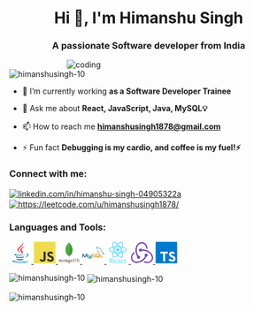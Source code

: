 <h1 align="center">Hi 👋, I'm Himanshu Singh</h1>
<h3 align="center">A passionate Software developer from India</h3>

<img align="right" alt="coding" width="400" src="https://user-images.githubusercontent.com/55389276/140866485-8fb1c876-9a8f-4d6a-98dc-08c4981eaf70.gif">

<p align="left"> <img src="https://komarev.com/ghpvc/?username=himanshusingh-10&label=Profile%20views&color=0e75b6&style=flat" alt="himanshusingh-10" /> </p>

- 🔭 I’m currently working **as a Software Developer Trainee**

- 💬 Ask me about **React, JavaScript, Java, MySQL💡**

- 📫 How to reach me **himanshusingh1878@gmail.com**

- ⚡ Fun fact **Debugging is my cardio, and coffee is my fuel!⚡**

<h3 align="left">Connect with me:</h3>
<p align="left">
<a href="https://linkedin.com/in/linkedin.com/in/himanshu-singh-04905322a" target="blank"><img align="center" src="https://raw.githubusercontent.com/rahuldkjain/github-profile-readme-generator/master/src/images/icons/Social/linked-in-alt.svg" alt="linkedin.com/in/himanshu-singh-04905322a" height="30" width="40" /></a>
<a href="https://www.leetcode.com/https://leetcode.com/u/himanshusingh1878/" target="blank"><img align="center" src="https://raw.githubusercontent.com/rahuldkjain/github-profile-readme-generator/master/src/images/icons/Social/leet-code.svg" alt="https://leetcode.com/u/himanshusingh1878/" height="30" width="40" /></a>
</p>

<h3 align="left">Languages and Tools:</h3>
<p align="left"> <a href="https://www.java.com" target="_blank" rel="noreferrer"> <img src="https://raw.githubusercontent.com/devicons/devicon/master/icons/java/java-original.svg" alt="java" width="40" height="40"/> </a> <a href="https://developer.mozilla.org/en-US/docs/Web/JavaScript" target="_blank" rel="noreferrer"> <img src="https://raw.githubusercontent.com/devicons/devicon/master/icons/javascript/javascript-original.svg" alt="javascript" width="40" height="40"/> </a> <a href="https://www.mongodb.com/" target="_blank" rel="noreferrer"> <img src="https://raw.githubusercontent.com/devicons/devicon/master/icons/mongodb/mongodb-original-wordmark.svg" alt="mongodb" width="40" height="40"/> </a> <a href="https://www.mysql.com/" target="_blank" rel="noreferrer"> <img src="https://raw.githubusercontent.com/devicons/devicon/master/icons/mysql/mysql-original-wordmark.svg" alt="mysql" width="40" height="40"/> </a> <a href="https://reactjs.org/" target="_blank" rel="noreferrer"> <img src="https://raw.githubusercontent.com/devicons/devicon/master/icons/react/react-original-wordmark.svg" alt="react" width="40" height="40"/> </a> <a href="https://redux.js.org" target="_blank" rel="noreferrer"> <img src="https://raw.githubusercontent.com/devicons/devicon/master/icons/redux/redux-original.svg" alt="redux" width="40" height="40"/> </a> <a href="https://www.typescriptlang.org/" target="_blank" rel="noreferrer"> <img src="https://raw.githubusercontent.com/devicons/devicon/master/icons/typescript/typescript-original.svg" alt="typescript" width="40" height="40"/> </a> </p>

<p><img align="left" src="https://github-readme-stats.vercel.app/api/top-langs?username=himanshusingh-10&show_icons=true&locale=en&layout=compact" alt="himanshusingh-10" /></p>

<p>&nbsp;<img align="center" src="https://github-readme-stats.vercel.app/api?username=himanshusingh-10&show_icons=true&locale=en" alt="himanshusingh-10" /></p>

<p><img align="center" src="https://github-readme-streak-stats.herokuapp.com/?user=himanshusingh-10&" alt="himanshusingh-10" /></p>
